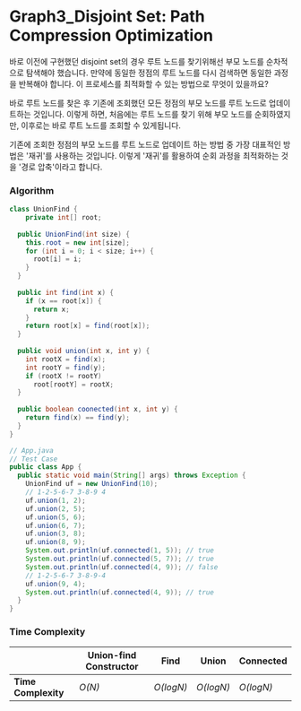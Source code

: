 # Graph3_Disjoint Set: Path Compression Optimization

바로 이전에 구현했던 disjoint set의 경우 루트 노드를 찾기위해선 부모 노드를 순차적으로 탐색해야 했습니다. 만약에 동일한 정점의 루트 노드를 다시 검색하면 동일한 과정을 반복해야 합니다. 이 프로세스를 최적화할 수 있는 방법으로 무엇이 있을까요?

바로 루트 노드를 찾은 후 기존에 조회했던 모든 정점의 부모 노드를 루트 노드로 업데이트하는 것입니다. 이렇게 하면, 처음에는 루트 노드를 찾기 위해 부모 노드를 순회하였지만, 이후로는 바로 루트 노드를 조회할 수 있게됩니다.

기존에 조회한 정점의 부모 노드를 루트 노드로 업데이트 하는 방법 중 가장 대표적인 방법은 '재귀'를 사용하는 것입니다. 이렇게 '재귀'를 활용하여 순회 과정을 최적화하는 것을 '경로 압축'이라고 합니다.

### Algorithm

```java
class UnionFind {
	private int[] root;
  
  public UnionFind(int size) {
    this.root = new int[size];
    for (int i = 0; i < size; i++) {
      root[i] = i;
    }
  }
  
  public int find(int x) {
    if (x == root[x]) {
      return x;
    }
    return root[x] = find(root[x]);
  }
  
  public void union(int x, int y) {
    int rootX = find(x);
    int rootY = find(y);
    if (rootX != rootY)
      root[rootY] = rootX;
  }
  
  public boolean coonected(int x, int y) {
    return find(x) == find(y);
  }
}

// App.java
// Test Case
public class App {
  public static void main(String[] args) throws Exception {
    UnionFind uf = new UnionFind(10);
    // 1-2-5-6-7 3-8-9 4
    uf.union(1, 2);
    uf.union(2, 5);
    uf.union(5, 6);
    uf.union(6, 7);
    uf.union(3, 8);
    uf.union(8, 9);
    System.out.println(uf.connected(1, 5)); // true
    System.out.println(uf.connected(5, 7)); // true
    System.out.println(uf.connected(4, 9)); // false
    // 1-2-5-6-7 3-8-9-4
    uf.union(9, 4);
    System.out.println(uf.connected(4, 9)); // true
  }
}
```

### Time Complexity

|                     | Union-find Constructor | Find      | Union     | Connected |
| ------------------- | ---------------------- | --------- | --------- | --------- |
| **Time Complexity** | *O(N)*                 | *O(logN)* | *O(logN)* | *O(logN)* |

